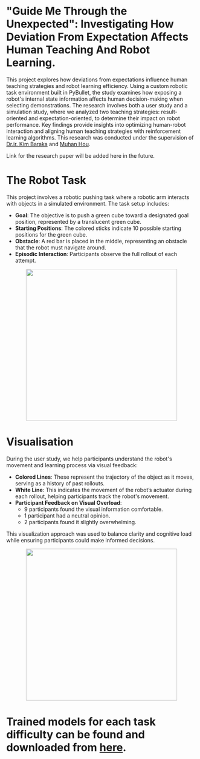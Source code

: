 # "Guide Me Through the Unexpected": Investigating How Deviation From Expectation Affects Human Teaching And Robot Learning.​

This project explores how deviations from expectations influence human teaching strategies and robot learning efficiency. Using a custom robotic task environment built in PyBullet, the study examines how exposing a robot's internal state information affects human decision-making when selecting demonstrations. The research involves both a user study and a simulation study, where we analyzed two teaching strategies: result-oriented and expectation-oriented, to determine their impact on robot performance. Key findings provide insights into optimizing human-robot interaction and aligning human teaching strategies with reinforcement learning algorithms. This research was conducted under the supervision of [Dr.ir. Kim Baraka](https://research.vu.nl/en/persons/kim-baraka) and [Muhan Hou](https://research.vu.nl/en/persons/muhan-hou).

Link for the research paper will be added here in the future. 

# The Robot Task

This project involves a robotic pushing task where a robotic arm interacts with objects in a simulated environment. The task setup includes:
- **Goal**: The objective is to push a green cube toward a designated goal position, represented by a translucent green cube.
- **Starting Positions**: The colored sticks indicate 10 possible starting positions for the green cube.
- **Obstacle**: A red bar is placed in the middle, representing an obstacle that the robot must navigate around.
- **Episodic Interaction**: Participants observe the full rollout of each attempt.
<p align="center">
  <img src="https://github.com/user-attachments/assets/bc912bcc-844d-498c-88f2-9bf63071336b" width="400">
</p>

# Visualisation

During the user study, we help participants understand the robot's movement and learning process via visual feedback:
- **Colored Lines**: These represent the trajectory of the object as it moves, serving as a history of past rollouts.
- **White Line**: This indicates the movement of the robot’s actuator during each rollout, helping participants track the robot's movement.
- **Participant Feedback on Visual Overload**:
  - 9 participants found the visual information comfortable.
  - 1 participant had a neutral opinion.
  - 2 participants found it slightly overwhelming.

This visualization approach was used to balance clarity and cognitive load while ensuring participants could make informed decisions.
<p align="center">
  <img src="https://github.com/user-attachments/assets/6bfbb28e-a0f2-42cd-859d-6be08eff132c" width="400">
</p>

# Trained models for each task difficulty can be found and downloaded from [here](https://drive.google.com/drive/folders/1hXYEw3sfe5ofgur2Y6SPbylyvQJjw_nD?usp=drive_link).




